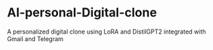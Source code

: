 # AI-personal-Digital-clone
A personalized digital clone using LoRA and DistilGPT2 integrated with Gmail and Telegram
